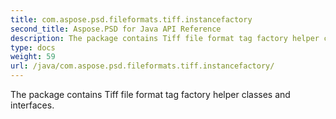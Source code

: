 ```yaml
---
title: com.aspose.psd.fileformats.tiff.instancefactory
second_title: Aspose.PSD for Java API Reference
description: The package contains Tiff file format tag factory helper classes and interfaces.
type: docs
weight: 59
url: /java/com.aspose.psd.fileformats.tiff.instancefactory/
---
```



The package contains Tiff file format tag factory helper classes and interfaces.

